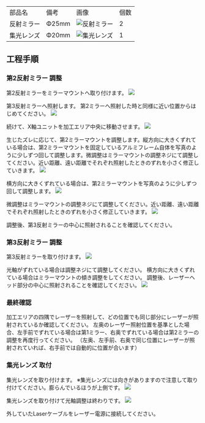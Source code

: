 <table class="packing-list">
    <tbody>
        <tr>
            <td>部品名</td>
            <td>備考</td>
            <td class="packing-img">画像</td>
            <td>個数</td>
        </tr>
        <tr>
            <td>反射ミラー</td>
            <td>Φ25mm</td>
            <td><img src="./images/packing/042.jpg" alt="反射ミラー"/></td>
            <td>2</td>
        </tr>
        <tr>
            <td>集光レンズ</td>
            <td>Φ20mm</td>
            <td><img src="./images/packing/039.jpg" alt="集光レンズ"/></td>
            <td>1</td>
        </tr>
    </tbody>
</table>

## 工程手順

### 第2反射ミラー 調整

第2反射ミラーをミラーマウントへ取り付けます。
<img src="./images/032/000.jpg"/>

第3反射ミラーへ照射します。
第2ミラーへ照射した時と同様に近い位置からはじめてください。
<img src="./images/032/001.jpg"/>

続けて、X軸ユニットを加工エリア中央に移動させます。
<img src="./images/032/002.jpg"/>

生じたズレに応じて、第2ミラーマウントを調整します。縦方向に大きくずれている場合は、第2ミラーマウントを固定しているアルミフレーム自体を写真のように少しずつ回して調整します。微調整はミラーマウントの調整ネジにて調整してください。近い距離、遠い距離でそれぞれ照射したときのずれを小さく修正していきます。
<img src="./images/032/003.jpg"/>

横方向に大きくずれている場合は、第2ミラーマウントを写真のように少しずつ回して調整します。
<img src="./images/032/004.jpg"/>

微調整はミラーマウントの調整ネジにて調整してください。近い距離、遠い距離でそれぞれ照射したときのずれを小さく修正していきます。
<img src="./images/032/005.jpg"/>

調整後、第3反射ミラーの中心に照射されることを確認してください。

### 第3反射ミラー 調整

第3反射ミラーを取り付けます。
<img src="./images/032/007.jpg"/>

光軸がずれている場合は調整ネジにて調整してください。
横方向に大きくずれている場合はミラーマウントの傾き調整をしてください。
調整後、レーザーヘッド部分の中心に照射されることを確認してください。
<img src="./images/032/008.jpg"/>

### 最終確認

加工エリアの四隅でレーザーを照射して、どの位置でも同じ部分にレーザーが照射されているか確認してください。
左奥のレーザー照射位置を基準とした場合、左手前でずれている場合は第1ミラー、右奥でずれている場合は第2ミラーの調整を再度行ってください。
（左奥、左手前、右奥で同じ位置にレーザーが照射されていれば、右手前では自動的に位置が合います）

### 集光レンズ 取付

集光レンズを取り付けます。
※集光レンズには向きがありますので注意して取り付けてください。膨らんでいるほうが上側です。
<img src="./images/032/015.jpg"/>

集光レンズを取り付けて光軸調整は終わりです。
<img src="./images/032/016.jpg"/>

外していたLaserケーブルをレーザー電源に接続してください。

